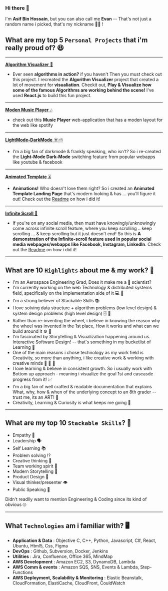### Hi there 👋
I'm **Asif Bin Hossain**, but you can also call me **Evan** -- That's not just a random name i picked, that's my nickname 🧛‍♂️ !

## What are my top 5 `Personal Projects` that i'm really proud of? 😆
***
[**Algorithm Visualizer** 🔢](https://ahossa.github.io/pathfinding-visualizer/)
- Ever seen **algorithms in action?** if you haven't Then you must check out this project. I recreated the **Algorithm Visualizer** project that created a lot of movement for **visualiation**. Checkit out, **Play & Visualize how some of the famous Algorithms are working behind the scene!** I've used **React.js** to build this fun project.

***
[**Moden Music Player** 🎶](https://ahossa.github.io/moden-music-player/)
- check out this **Music Player** web-application that has a moden layout for the web like spotify

***
[**LightMode-DarkMode** ☀️⛅](https://ahossa.github.io/light-dark-mode/)
- I'm a big fan of darkmode & frankly speaking, who isn't? So i re-created the **Light-Mode Dark-Mode** switching feature from popular webapps like youtube & facebook


***
[**Animated Template** ⏳](https://ahossa.github.io/animated-template/) 
- **Animations!** Who doesn't love them right? So i created an **Animated Template Landing Page** that's modern looking & has ... you'll figure it out! Check out the [Readme](https://github.com/ahossa/animated-template) on how i did it!

***
[**Infinite Scroll** 📜](https://ahossa.github.io/infinite-scroll-priv/)
- If you're on any social media, then must have knowingly/unknowingly come across infinite scroll feature, where you keep scrolling .. keep scrolling ... & keep scrolling but it just doesn't end! So this is **A demonstration of the Infinite-scroll feature used in popular social media webpages/webapps like Facebook, Instagram, LinkedIn**. Check out the [Readme](https://github.com/ahossa/inifinite-scroll/wiki) on how i did it!

***
## What are 10 `Highlights` about me & my work? 🔭 
- I'm an Aerospace Engineering Grad, Does it make me a :rocket:	scientist?
- I'm currently working on the web Technology & distributed systems field, specifically on the implementation side of it  💻 🔗 
- I'm a strong believer of Stackable Skills 📚
- I love solving data structure + algorithm problems (low level design) & system design problems (high level design) 🗄️ 💾
- Rather than re-inventing the wheel, i believe in knowing the reason why the wheel was invented in the 1st place, How it works and what can we build around it ⚙️ 🚗
- I'm fascinated by Storytelling & Visualization happening around us. Interactive Software Design! -- that's something in my bucketlist of Learning 🤩
- One of the main reasons i chose technology as my work field is Creativity, so more than anything, i like creative work & working with creative minds 🧠 🧠 🧠
- I love learning & believe in consistent growth. So i usually work with Bottom up approach - meaning i visualize the goal 1st and cascasde progress from it! 📈
- I'm a big fan of well crafted & readable documentation that explains What, why, how & when of the underlying concept to an 8th grader -- trust me, its an ART! 🎨
- Creativity, Learning & Curiosity is what keeps me going 🤔 

***
## What are my top 10 `Stackable Skills`? 🧱
- Empathy 🤗
- Leadership 🗣️
- Self Learning 📚
- Problem solving ⁉️
- Creative thinking 🧠
- Team working spirit 🤝
- Modern Storytelling 💭
- Product Design 📱
- Visual thinker/presenter 👁️
- Public Speaking 📢

Didn't readlly want to mention Engineering & Coding since its kind of obvious 🙄 

***
## What `Technologies` am i familiar with? 🖥️
- **Application & Data** : Objective C, C++, Python, Javascript, C#, React, Ubuntu, Html5, Css, Figma
- **DevOps** : Github, Subversion, Docker, Jenkins
- **Utilities** : Jira, Confluence, Office 365, MindMap
- **AWS Development** : Amazon EC2, S3, DynamoDB, Lambda
- **AWS Comm & events** : Amazon SQS, SNS, Events & Lambda, Step-Functions
- **AWS Deployment, Scalability & Monitoring** : Elastic Beanstalk, CloudFormation, ElastiCache, CloudFront, CouldWatch


<!--
**ahossa/ahossa** is a ✨ _special_ ✨ repository because its `README.md` (this file) appears on your GitHub profile.

Here are some ideas to get you started:

- 🔭 I’m currently working on ...
- 🌱 I’m currently learning ...
- 👯 I’m looking to collaborate on ...
- 🤔 I’m looking for help with ...
- 💬 Ask me about ...
- 📫 How to reach me: ...
- 😄 Pronouns: ...
- ⚡ Fun fact: ...
-->
